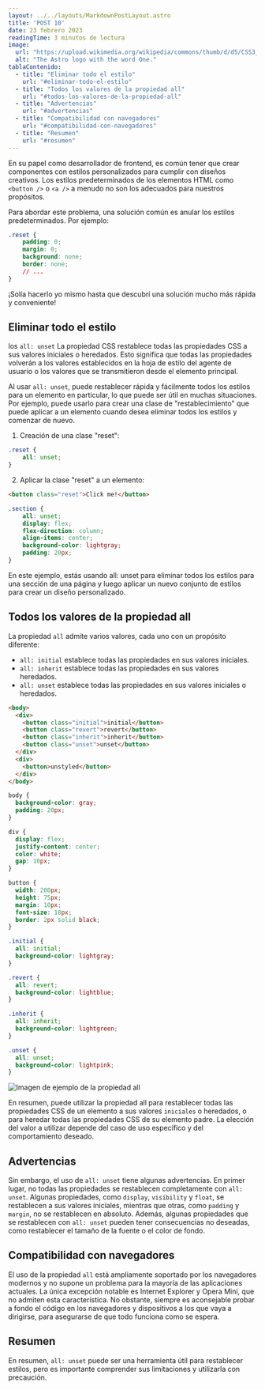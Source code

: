 ```yaml
---
layout: ../../layouts/MarkdownPostLayout.astro
title: 'POST 10'
date: 23 febrero 2023
readingTime: 3 minutos de lectura
image:
  url: "https://upload.wikimedia.org/wikipedia/commons/thumb/d/d5/CSS3_logo_and_wordmark.svg/1200px-CSS3_logo_and_wordmark.svg.png"
  alt: "The Astro logo with the word One."
tablaContenido:
  - title: "Eliminar todo el estilo"
    url: "#eliminar-todo-el-estilo"
  - title: "Todos los valores de la propiedad all"
    url: "#todos-los-valores-de-la-propiedad-all"
  - title: "Advertencias"
    url: "#advertencias"
  - title: "Compatibilidad con navegadores"
    url: "#compatibilidad-con-navegadores"
  - title: "Resumen"
    url: "#resumen"
---
```


En su papel como desarrollador de frontend, es común tener que crear componentes con estilos personalizados para cumplir con diseños creativos. Los estilos predeterminados de los elementos HTML como `<button />` o `<a />` a menudo no son los adecuados para nuestros propósitos.

Para abordar este problema, una solución común es anular los estilos predeterminados. Por ejemplo:

```css
.reset {
    padding: 0;
    margin: 0;
    background: none;
    border: none;
    // ...
}
```

¡Solía hacerlo yo mismo hasta que descubrí una solución mucho más rápida y conveniente!

## Eliminar todo el estilo

los `all: unset` La propiedad CSS restablece todas las propiedades CSS a sus valores iniciales o heredados. Esto significa que todas las propiedades volverán a los valores establecidos en la hoja de estilo del agente de usuario o los valores que se transmitieron desde el elemento principal.

Al usar `all: unset`, puede restablecer rápida y fácilmente todos los estilos para un elemento en particular, lo que puede ser útil en muchas situaciones. Por ejemplo, puede usarlo para crear una clase de "restablecimiento" que puede aplicar a un elemento cuando desea eliminar todos los estilos y comenzar de nuevo.

1. Creación de una clase "reset":

```css
.reset {
    all: unset;
}
```

2. Aplicar la clase "reset" a un elemento:

```html
<button class="reset">Click me!</button>
```

```css
.section {
    all: unset;
    display: flex;
    flex-direction: column;
    align-items: center;
    background-color: lightgray;
    padding: 20px;
}
```

En este ejemplo, estás usando all: unset para eliminar todos los estilos para una sección de una página y luego aplicar un nuevo conjunto de estilos para crear un diseño personalizado.

## Todos los valores de la propiedad all

La propiedad `all` admite varios valores, cada uno con un propósito diferente:

- `all: initial` establece todas las propiedades en sus valores iniciales.
- `all: inherit` establece todas las propiedades en sus valores heredados.
- `all: unset` establece todas las propiedades en sus valores iniciales o heredados.

```html
<body>
  <div>
    <button class="initial">initial</button>
    <button class="revert">revert</button>
    <button class="inherit">inherit</button>
    <button class="unset">unset</button>
  </div>
  <div>
    <button>unstyled</button>
  </div>
</body>
```

```css
body {
  background-color: gray;
  padding: 20px;
}

div {
  display: flex;
  justify-content: center;
  color: white;
  gap: 10px;
}

button {
  width: 200px;
  height: 75px;
  margin: 10px;
  font-size: 18px;
  border: 2px solid black;
}

.initial {
  all: initial;
  background-color: lightgray;
}

.revert {
  all: revert;
  background-color: lightblue;
}

.inherit {
  all: inherit;
  background-color: lightgreen;
}

.unset {
  all: unset;
  background-color: lightpink;
}
```

![Imagen de ejemplo de la propiedad all](https://i.ibb.co/Kjp1SMV/post1.png)

En resumen, puede utilizar la propiedad all para restablecer todas las propiedades CSS de un elemento a sus valores `iniciales` o heredados, o para heredar todas las propiedades CSS de su elemento padre. La elección del valor a utilizar depende del caso de uso específico y del comportamiento deseado.

## Advertencias
Sin embargo, el uso de `all: unset` tiene algunas advertencias. En primer lugar, no todas las propiedades se restablecen completamente con `all: unset`. Algunas propiedades, como `display`, `visibility` y `float`, se restablecen a sus valores iniciales, mientras que otras, como `padding` y `margin`, no se restablecen en absoluto. Además, algunas propiedades que se restablecen con `all: unset` pueden tener consecuencias no deseadas, como restablecer el tamaño de la fuente o el color de fondo.

## Compatibilidad con navegadores
El uso de la propiedad `all` está ampliamente soportado por los navegadores modernos y no supone un problema para la mayoría de las aplicaciones actuales. La única excepción notable es Internet Explorer y Opera Mini, que no admiten esta característica. No obstante, siempre es aconsejable probar a fondo el código en los navegadores y dispositivos a los que vaya a dirigirse, para asegurarse de que todo funciona como se espera.

## Resumen
En resumen, `all: unset` puede ser una herramienta útil para restablecer estilos, pero es importante comprender sus limitaciones y utilizarla con precaución.